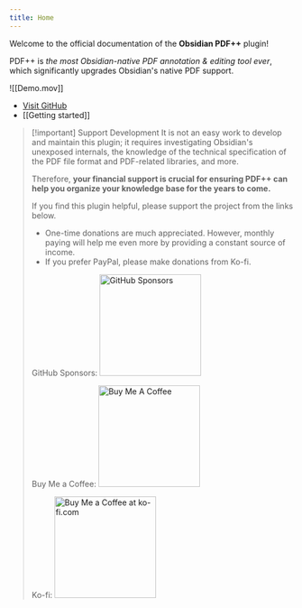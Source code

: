 ```yaml
---
title: Home
---
```

Welcome to the official documentation of the **Obsidian PDF++** plugin!

PDF++ is *the most Obsidian-native PDF annotation & editing tool ever*, which significantly upgrades Obsidian's native PDF support.

![[Demo.mov]]

- [Visit GitHub](https://github.com/RyotaUshio/obsidian-pdf-plus)
- [[Getting started]]

> [!important] Support Development
> It is not an easy work to develop and maintain this plugin; it requires investigating Obsidian's unexposed internals, the knowledge of the technical specification of the PDF file format and PDF-related libraries, and more.
> 
> Therefore, **your financial support is crucial for ensuring PDF++ can help you organize your knowledge base for the years to come.**
> 
> If you find this plugin helpful, please support the project from the links below.
> 
> - One-time donations are much appreciated. However, monthly paying will help me even more by providing a constant source of income.
> - If you prefer PayPal, please make donations from Ko-fi.
> 
> GitHub Sponsors:
> <a href="https://github.com/sponsors/RyotaUshio" target="_blank"><img src="https://img.shields.io/static/v1?label=Sponsor&message=%E2%9D%A4&logo=GitHub&color=%23fe8e86" alt="GitHub Sponsors" style="width: 180px; height:auto;"></a>
> 
> Buy Me a Coffee:
> <a href="https://www.buymeacoffee.com/ryotaushio" target="_blank"><img src="https://cdn.buymeacoffee.com/buttons/v2/default-yellow.png" alt="Buy Me A Coffee" style="width: 180px; height:auto;"></a>
> 
> Ko-fi:
> <a href='https://ko-fi.com/E1E6U7CJZ' target='_blank'><img height='36' style='border:0px; width: 180px; height:auto;' src='https://storage.ko-fi.com/cdn/kofi2.png?v=3' border='0' alt='Buy Me a Coffee at ko-fi.com' /></a>
> 